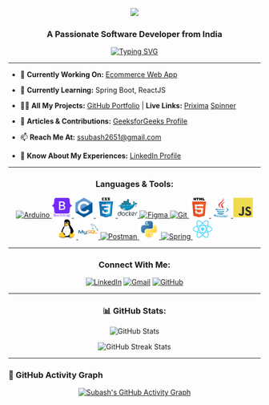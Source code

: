 <p align="center">
  <a href="#"><img src="https://readme-typing-svg.demolab.com?font=&size=27&pause=1000&color=F03B9E&center=true&vCenter=true&repeat=false&width=435&lines=Hi+%F0%9F%91%8B%2C+I'm+Subash"></a>
</p>

<h3 align="center">A Passionate Software Developer from India</h3>
<p align="center">
  <a href="https://github.com/subash-repo">
    <img src="https://readme-typing-svg.herokuapp.com?font=Fira+Code&size=22&duration=4000&pause=500&color=F75C7E&center=true&vCenter=true&width=600&lines=Java+Developer+%7C+Spring+Boot+%7C+Microservices;Building+Scalable+and+Robust+Applications;Experienced+in+REST+APIs+and+Database+Design;Tech+Enthusiast+%7C+Continuous+Learner!" alt="Typing SVG" />
  </a>
</p>


---

- 🔭 **Currently Working On:** [Ecommerce Web App](https://github.com/Subash770/Ecom-Project-MicroService.git)

- 🌱 **Currently Learning:** Spring Boot, ReactJS

- 👨‍💻 **All My Projects:** [GitHub Portfolio](https://github.com/Subash770) | **Live Links:** [Prixima](https://tiny-centaur-a8249f.netlify.app/)  [Spinner](https://curious-cajeta-2325a9.netlify.app/)

- 📝 **Articles & Contributions:** [GeeksforGeeks Profile](https://www.geeksforgeeks.org/user/ssubash2651/contributions/)

- 📫 **Reach Me At:** ssubash2651@gmail.com

- 📄 **Know About My Experiences:** [LinkedIn Profile](https://www.linkedin.com/in/subash-r-)

---

<h3 align="center">Languages & Tools:</h3>
<p align="center">
  <a href="https://www.arduino.cc/" target="_blank" rel="noreferrer">
    <img src="https://cdn.worldvectorlogo.com/logos/arduino-1.svg" alt="Arduino" width="40" height="40" style="transition: transform 0.3s ease-in-out;" onmouseover="this.style.transform='scale(1.2)';" onmouseout="this.style.transform='scale(1)';"/>
  </a>
  <a href="https://getbootstrap.com" target="_blank" rel="noreferrer">
    <img src="https://raw.githubusercontent.com/devicons/devicon/master/icons/bootstrap/bootstrap-plain-wordmark.svg" alt="Bootstrap" width="40" height="40"/>
  </a>
  <a href="https://www.cprogramming.com/" target="_blank" rel="noreferrer">
    <img src="https://raw.githubusercontent.com/devicons/devicon/master/icons/c/c-original.svg" alt="C" width="40" height="40"/>
  </a>
  <a href="https://www.w3schools.com/css/" target="_blank" rel="noreferrer">
    <img src="https://raw.githubusercontent.com/devicons/devicon/master/icons/css3/css3-original-wordmark.svg" alt="CSS3" width="40" height="40"/>
  </a>
  <a href="https://www.docker.com/" target="_blank" rel="noreferrer">
    <img src="https://raw.githubusercontent.com/devicons/devicon/master/icons/docker/docker-original-wordmark.svg" alt="Docker" width="40" height="40"/>
  </a>
  <a href="https://www.figma.com/" target="_blank" rel="noreferrer">
    <img src="https://www.vectorlogo.zone/logos/figma/figma-icon.svg" alt="Figma" width="40" height="40"/>
  </a>
  <a href="https://git-scm.com/" target="_blank" rel="noreferrer">
    <img src="https://www.vectorlogo.zone/logos/git-scm/git-scm-icon.svg" alt="Git" width="40" height="40"/>
  </a>
  <a href="https://www.w3.org/html/" target="_blank" rel="noreferrer">
    <img src="https://raw.githubusercontent.com/devicons/devicon/master/icons/html5/html5-original-wordmark.svg" alt="HTML5" width="40" height="40"/>
  </a>
  <a href="https://www.java.com" target="_blank" rel="noreferrer">
    <img src="https://raw.githubusercontent.com/devicons/devicon/master/icons/java/java-original.svg" alt="Java" width="40" height="40"/>
  </a>
  <a href="https://developer.mozilla.org/en-US/docs/Web/JavaScript" target="_blank" rel="noreferrer">
    <img src="https://raw.githubusercontent.com/devicons/devicon/master/icons/javascript/javascript-original.svg" alt="JavaScript" width="40" height="40"/>
  </a>
  <a href="https://www.linux.org/" target="_blank" rel="noreferrer">
    <img src="https://raw.githubusercontent.com/devicons/devicon/master/icons/linux/linux-original.svg" alt="Linux" width="40" height="40"/>
  </a>
  <a href="https://www.mysql.com/" target="_blank" rel="noreferrer">
    <img src="https://raw.githubusercontent.com/devicons/devicon/master/icons/mysql/mysql-original-wordmark.svg" alt="MySQL" width="40" height="40"/>
  </a>
  <a href="https://postman.com" target="_blank" rel="noreferrer">
    <img src="https://www.vectorlogo.zone/logos/getpostman/getpostman-icon.svg" alt="Postman" width="40" height="40"/>
  </a>
  <a href="https://www.python.org" target="_blank" rel="noreferrer">
    <img src="https://raw.githubusercontent.com/devicons/devicon/master/icons/python/python-original.svg" alt="Python" width="40" height="40"/>
  </a>
  <a href="https://spring.io/" target="_blank" rel="noreferrer">
    <img src="https://www.vectorlogo.zone/logos/springio/springio-icon.svg" alt="Spring" width="40" height="40"/>
  </a>
  <a href="https://reactjs.org/" target="_blank" rel="noreferrer">
    <img src="https://raw.githubusercontent.com/devicons/devicon/master/icons/react/react-original.svg" alt="React" width="40" height="40"/>
  </a>
</p>

---

<h3 align="center">Connect With Me:</h3>
<p align="center">
  <a href="https://linkedin.com/in/subash-r-" target="_blank"><img src="https://www.vectorlogo.zone/logos/linkedin/linkedin-icon.svg" alt="LinkedIn" width="40" height="40"/></a>
  <a href="mailto:ssubash2651@gmail.com" target="_blank"><img src="https://www.vectorlogo.zone/logos/gmail/gmail-icon.svg" alt="Gmail" width="40" height="40"/></a>
  <a href="https://github.com/Subash770" target="_blank"><img src="https://www.vectorlogo.zone/logos/github/github-icon.svg" alt="GitHub" width="40" height="40"/></a>
</p>

---

<h3 align="center">📊 GitHub Stats:</h3>
<p align="center">
  <img src="https://github-readme-stats.vercel.app/api?username=subash770&show_icons=true&locale=en&theme=dark" alt="GitHub Stats" />
</p>


<p align="center">
  <img src="https://github-readme-streak-stats.herokuapp.com/?user=subash770&theme=dark&hide_border=true" alt="GitHub Streak Stats" />
</p>

---

### 🌟 GitHub Activity Graph
<p align="center">
  <a href="https://github.com/Subash770">
    <img src="https://github-readme-activity-graph.vercel.app/graph?username=subash770&bg_color=0d1117&color=f75c7e&line=f75c7e&point=f75c7e&area=true&hide_border=true" alt="Subash's GitHub Activity Graph" />
  </a>
</p>
